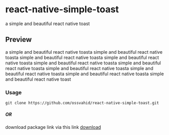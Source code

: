 # react-native-simple-toast
a simple and beautiful react native toast

<h2>
 Preview
</h2>
<p>
a simple and beautiful react native toasta simple and beautiful react native toasta simple and beautiful react native toasta simple and beautiful react native toasta simple and beautiful react native toasta simple and beautiful react native toasta simple and beautiful react native toasta simple and beautiful react native toasta simple and beautiful react native toasta simple and beautiful react native toast
<p>
<h3>
 Usage
</h3>
<code>git clone https://github.com/ossvahid/react-native-simple-toast.git</code>
<h5>
 OR
</h5>
<p>
download package link via this link 
<a href="https://github.com/ossvahid/react-native-simple-toast/archive/refs/heads/main.zip" target="_blank">
download
</a>
<p>
